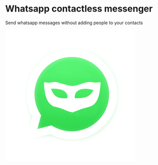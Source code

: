 # Whatsapp contactless messenger

Send whatsapp messages without adding people to your contacts


[![example image](public/logo.png)](https://yardenporat.github.io/contactless-whatsapp/)
